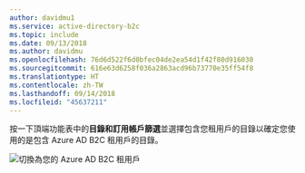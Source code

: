 ```yaml
---
author: davidmu1
ms.service: active-directory-b2c
ms.topic: include
ms.date: 09/13/2018
ms.author: davidmu
ms.openlocfilehash: 76d6d522f6d0bfec04de2ea54d1f42f80d916030
ms.sourcegitcommit: 616e63d6258f036a2863acd96b73770e35ff54f8
ms.translationtype: HT
ms.contentlocale: zh-TW
ms.lasthandoff: 09/14/2018
ms.locfileid: "45637211"
---
```

按一下頂端功能表中的**目錄和訂用帳戶篩選**並選擇包含您租用戶的目錄以確定您使用的是包含 Azure AD B2C 租用戶的目錄。 

![切換為您的 Azure AD B2C 租用戶](./media/active-directory-b2c-switch-b2c-tenant/switch-directories.png)